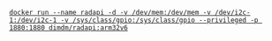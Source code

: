 [`docker run --name radapi -d -v /dev/mem:/dev/mem -v /dev/i2c-1:/dev/i2c-1 -v /sys/class/gpio:/sys/class/gpio --privileged -p 1880:1880 dimdm/radapi:arm32v6`](https://hub.docker.com/r/dimdm/radapi/)
